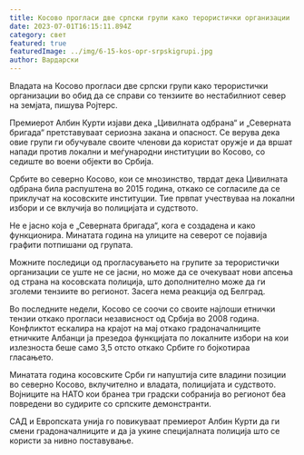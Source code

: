 ```yaml
---
title: Косово прогласи две српски групи како терористички организации
date: 2023-07-01T16:15:11.894Z
category: свет
featured: true
featuredImage: ../img/6-15-kos-opr-srpskigrupi.jpg
author: Вардарски
---
```

Владата на Косово прогласи две српски групи како терористички организации во обид да се справи со тензиите во нестабилниот север на земјата, пишува Ројтерс.

Премиерот Албин Курти изјави дека „Цивилната одбрана“ и „Северната бригада“ претставуваат сериозна закана и опасност. Се верува дека овие групи ги обучувале своите членови да користат оружје и да вршат напади против локални и меѓународни институции во Косово, со седиште во воени објекти во Србија.

Србите во северно Косово, кои се мнозинство, тврдат дека Цивилната одбрана била распуштена во 2015 година, откако се согласиле да се приклучат на косовските институции. Тие првпат учествуваа на локални избори и се вклучија во полицијата и судството.

Не е јасно која е „Северната бригада“, кога е создадена и како функционира. Минатата година на улиците на северот се појавија графити потпишани од групата.

Можните последици од прогласувањето на групите за терористички организации се уште не се јасни, но може да се очекуваат нови апсења од страна на косовската полиција, што дополнително може да ги зголеми тензиите во регионот. Засега нема реакција од Белград.

Во последните недели, Косово се соочи со своите најлоши етнички тензии откако прогласи независност од Србија во 2008 година. Конфликтот ескалира на крајот на мај откако градоначалниците етничките Албанци ја презедоа функцијата по локалните избори на кои излезноста беше само 3,5 отсто откако Србите го бојкотираа гласањето.

Минатата година косовските Срби ги напуштија сите владини позиции во северно Косово, вклучително и владата, полицијата и судството. Војниците на НАТО кои бранеа три градски собранија во регионот беа повредени во судирите со српските демонстранти.

САД и Европската унија го повикуваат премиерот Албин Курти да ги смени градоначалниците и да ја укине специјалната полиција што се користи за нивно поставување.